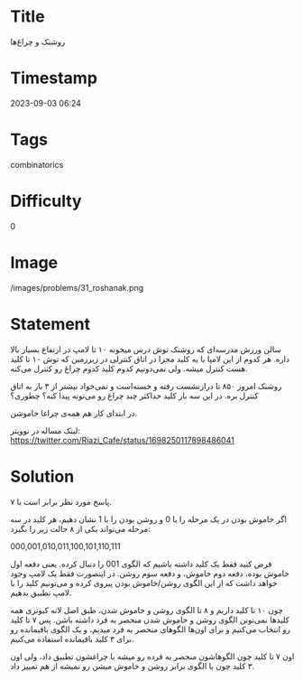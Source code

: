 # Title
روشنک و چراغ‌ها
# Timestamp
2023-09-03 06:24
# Tags
combinatorics
# Difficulty
0
# Image
/images/problems/31_roshanak.png
# Statement
سالن ورزش مدرسه‌ای که روشنک توش درس میخونه ۱۰ تا لامپ در ارتفاع بسیار بالا داره. هر کدوم از این لامپا با یه کلید مجزا در اتاق کنترلی در زیرزمین که توش ۱۰ تا کلید هست کنترل میشه. ولی نمی‌دونیم کدوم کلید کدوم چراغ رو کنترل می‌کنه.

روشنک امروز ۸۵۰ تا درازنشست رفته و خسته‌است و نمی‌خواد بیشتر از ۳ بار به اتاق کنترل بره. در این سه بار کلید حداکثر چند چراغ رو می‌تونه پیدا کنه؟ چطوری؟

در ابتدای کار هم همه‌ی چراغا خاموشن.

لینک مساله در توویتر: https://twitter.com/Riazi_Cafe/status/1698250117898486041

# Solution

پاسخ مورد نظر برابر است با ۷.

اگر خاموش بودن در یک مرحله را با 0 و روشن بودن را با 1 نشان دهیم، هر کلید در سه مرحله می‌تواند یکی از ۸ حالت زیر را بگیرد:

000,001,010,011,100,101,110,111

فرض کنید فقط یک کلید داشته باشیم که الگوی 001 را دنبال کرده. یعنی دفعه اول خاموش بوده، دفعه دوم خاموش، و دفعه سوم روشن. در اینصورت فقط یک لامپ وجود خواهد داشت که از این الگوی روشن/خاموش بودن پیروی کرده و می‌تونیم کلید را با لامپ تطبیق بدهیم.

چون ۱۰ تا کلید داریم و ۸ تا الگوی روشن و خاموش شدن، طبق اصل لانه کبوتری همه کلیدها نمی‌تونن الگوی روشن و خاموش شدن منحصر به فرد داشته باشن. پس ۷ تا کلید رو انتخاب می‌کنیم و برای اون‌ها الگوهای منحصر به فرد میدیم، و یک الگوی باقیمانده رو برای ۳ کلید باقیمانده استفاده می‌کنیم.

اون ۷ تا کلید چون الگوهاشون منحصر به فرده رو میشه با چراغشون تطبیق داد، ولی اون ۳ کلید چون با الگوی برابر روشن و خاموش میشن رو نمیشه از هم تمییز داد.
